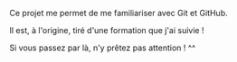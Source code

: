 Ce projet me permet de me familiariser avec Git et GitHub.

Il est, à l'origine, tiré d'une formation que j'ai suivie !

Si vous passez par là, n'y prêtez pas attention ! ^^
